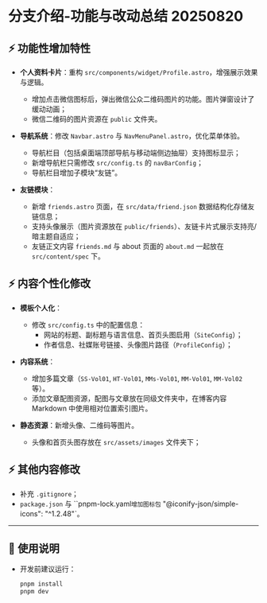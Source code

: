 # 分支介绍-功能与改动总结 20250820

## ⚡ 功能性增加特性

- **个人资料卡片**：重构 `src/components/widget/Profile.astro`，增强展示效果与逻辑。
    - 增加点击微信图标后，弹出微信公众二维码图片的功能。图片弹窗设计了缓动动画；
    - 微信二维码的图片资源在 `public` 文件夹。

- **导航系统**：修改 `Navbar.astro` 与 `NavMenuPanel.astro`，优化菜单体验。
    - 导航栏目（包括桌面端顶部导航与移动端侧边抽屉）支持图标显示；
    - 新增导航栏只需修改 `src/config.ts` 的 `navBarConfig`；
    - 导航栏目增加子模块“友链”。

- **友链模块**：
  - 新增 `friends.astro` 页面，在 `src/data/friend.json` 数据结构化存储友链信息；
  - 支持头像展示（图片资源放在 `public/friends`）、友链卡片式展示支持亮/暗主题自适应；
  - 友链正文内容 `friends.md` 与 about 页面的 `about.md` 一起放在 `src/content/spec` 下。


## ⚡ 内容个性化修改

- **模板个人化**：
    - 修改 `src/config.ts` 中的配置信息：
        - 网站的标题、副标题与语言信息、首页头图启用（`SiteConfig`）；
        - 作者信息、社媒账号链接、头像图片路径（`ProfileConfig`）；

- **内容系统**：
  - 增加多篇文章（`SS-Vol01`, `HT-Vol01`, `MMs-Vol01`, `MM-Vol01`, `MM-Vol02` 等）。
  - 添加文章配图资源，配图与文章放在同级文件夹中，在博客内容 Markdown 中使用相对位置索引图片。
- **静态资源**：新增头像、二维码等图片。
    - 头像和首页头图存放在 `src/assets/images` 文件夹下；

## ⚡ 其他内容修改

- 补充 `.gitignore`；
- `package.json` 与 ``pnpm-lock.yaml` 增加图标包 ` "@iconify-json/simple-icons": "^1.2.48"`。

---

## 📝 使用说明
- 开发前建议运行：
  ```bash
  pnpm install
  pnpm dev